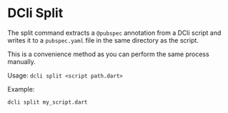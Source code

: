 # DCli Split

The split command extracts a `@pubspec` annotation from a DCli script and writes it to a `pubspec.yaml` file in the same directory as the script.

This is a convenience method as you can perform the same process manually.

Usage: `dcli split <script path.dart>`

Example:

```text
dcli split my_script.dart
```

